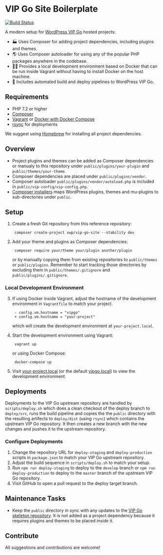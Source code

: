 # VIP Go Site Boilerplate

[![Build Status](https://travis-ci.com/xwp/vip-go-site.svg?branch=master)](https://travis-ci.com/xwp/vip-go-site)


A modern setup for [WordPress VIP Go](https://vip.wordpress.com/documentation/vip-go/) hosted projects:

- 🏭 Uses Composer for adding project dependencies, including plugins and themes.
- 🌎 Uses Composer autoloader for using any of the popular PHP packages anywhere in the codebase.
- 👩‍💻 Provides a local development environment based on Docker that can be run inside Vagrant without having to install Docker on the host machine.
- 🚀 Includes automated build and deploy pipelines to WordPress VIP Go.


## Requirements

- PHP 7.2 or higher
- [Composer](https://getcomposer.org)
- [Vagrant](https://www.vagrantup.com) or [Docker with Docker Compose](https://docs.docker.com/compose/install/)
- [rsync](https://rsync.samba.org) for deployments

We suggest using [Homebrew](https://brew.sh) for installing all project dependencies.


## Overview

- Project plugins and themes can be added as Composer dependencies or manualy to this repository under `public/plugins/your-plugin` and `public/themes/your-theme`.
- Composer dependencies are placed under `public/plugins/vendor`.
- Composer autoloader `public/plugins/vendor/autoload.php` is included in `public/vip-config/vip-config.php`.
- [Composer installers](https://github.com/composer/installers) maps WordPress plugins, themes and mu-plugins to sub-directories under `public`.


## Setup

1. Create a fresh Git repository from this reference repository:

		composer create-project xwp/vip-go-site --stability dev

2. Add your theme and plugins as Composer dependencies:

		composer require your/theme your/plugin another/plugin

	or by manually copying them from existing repositories to `public/themes` or `public/plugins`. Remember to start tracking those directories by excluding them in `public/themes/.gitignore` and `public/plugins/.gitignore`.


### Local Development Environment

3. If using Docker inside Vagrant, adjust the hostname of the development environment in `Vagrantfile` to match your project.

		- config.vm.hostname = "vipgo"
		+ config.vm.hostname = "your-project"
	
	which will create the development environment at `your-project.local`.

4. Start the development environment using Vagrant:

		vagrant up

	or using Docker Compose:

		docker-compose up

5. Visit [your-project.local](http://your-project.local) (or the default [vipgo.local](http://vipgo.local)) to view the development environment. 


## Deployments

Deployments to the VIP Go upstream repository are handled by `scripts/deploy.sh` which does a clean checkout of the deploy branch to `deploy/src`, runs the build pipeline and copies the the `public` directory with the resulting artifects to `deploy/dist` (using `rsync`) which contains the upstream VIP Go repository. It then creates a new branch with the new changes and pushes it to the upstream repository.

### Configure Deployments

1. Change the repository URL for `deploy-staging` and `deploy-production` scripts in `package.json` to match your VIP Go upstream repository.
2. Adjust the build sequence in `scripts/deploy.sh` to match your setup.
3. Run `npm run deploy-staging` to deploy to the `develop` branch or `npm run deploy-production` to deploy to the `master` branch of the upstream VIP Go repository.
4. Visit GitHub to open a pull request to the deploy target branch.


## Maintenance Tasks

- Keep the `public` directory in sync with any updates to the [VIP Go skeleton repository](https://github.com/automattic/vip-go-mu-plugins-built). It is not added as a project dependency because it requires plugins and themes to be placed _inside_ it.


## Contribute

All suggestions and contributions are welcome!
